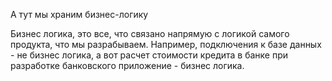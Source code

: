 А тут мы храним бизнес-логику

Бизнес логика, это все, что связано напрямую с логикой самого продукта, что мы разрабываем. Например, подключения к базе данных - не бизнес логика, а вот расчет стоимости кредита в банке при разработке банковского приложение - бизнес логика.
